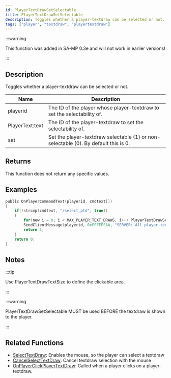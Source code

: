 ```yaml
---
id: PlayerTextDrawSetSelectable
title: PlayerTextDrawSetSelectable
description: Toggles whether a player-textdraw can be selected or not.
tags: ["player", "textdraw", "playertextdraw"]
---
```


:::warning

This function was added in SA-MP 0.3e and will not work in earlier versions!

:::

## Description

Toggles whether a player-textdraw can be selected or not.

| Name            | Description                                                                         |
| --------------- | ----------------------------------------------------------------------------------- |
| playerid        | The ID of the player whose player-textdraw to set the selectability of.             |
| PlayerText:text | The ID of the player-textdraw to set the selectability of.                          |
| set             | Set the player-textdraw selectable (1) or non-selectable (0). By default this is 0. |

## Returns

This function does not return any specific values.

## Examples

```c
public OnPlayerCommandText(playerid, cmdtext[])
{
    if(!strcmp(cmdtext, "/select_ptd", true))
    {
        for(new i = 0; i < MAX_PLAYER_TEXT_DRAWS; i++) PlayerTextDrawSetSelectable(playerid, PlayerText:i, 1);
        SendClientMessage(playerid, 0xFFFFFFAA, "SERVER: All player-textdraws can be selected now!");
        return 1;
    }
    return 0;
}
```

## Notes

:::tip

Use PlayerTextDrawTextSize to define the clickable area.

:::

:::warning

PlayerTextDrawSetSelectable MUST be used BEFORE the textdraw is shown to the player.

:::

## Related Functions

- [SelectTextDraw](SelectTextDraw.md): Enables the mouse, so the player can select a textdraw
- [CancelSelectTextDraw](CancelSelectTextDraw.md): Cancel textdraw selection with the mouse
- [OnPlayerClickPlayerTextDraw](../callbacks/OnPlayerClickPlayerTextDraw.md): Called when a player clicks on a player-textdraw.

